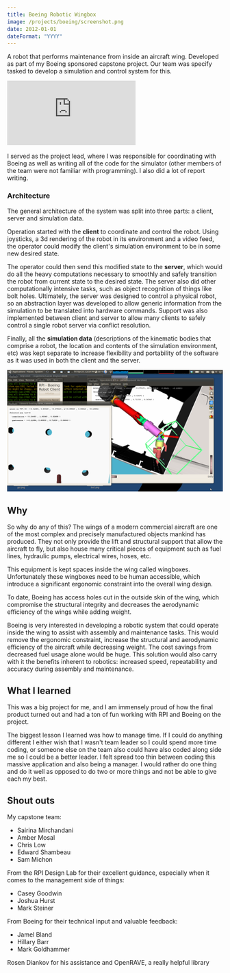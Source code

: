 ```yaml
---
title: Boeing Robotic Wingbox
image: /projects/boeing/screenshot.png
date: 2012-01-01
dateFormat: "YYYY"
---
```


A robot that performs maintenance from inside an aircraft wing. Developed as part of my Boeing sponsored capstone project. Our team was specify tasked to develop a simulation and control system for this.

<iframe src="http://www.youtube.com/embed/slJodwZfds0" frameborder="0" allowfullscreen></iframe>

I served as the project lead, where I was responsible for coordinating with Boeing as well as writing all of the code for the simulator (other members of the team were not familiar with programming). I also did a lot of report writing.

### Architecture

The general architecture of the system was split into three parts: a client, server and simulation data.

Operation started with the **client** to coordinate and control the robot. Using joysticks, a 3d rendering of the robot in its environment and a video feed, the operator could modify the client's simulation environment to be in some new desired state.

The operator could then send this modified state to the **server**, which would do all the heavy computations necessary to smoothly and safely transition the robot from current state to the desired state. The server also did other computationally intensive tasks, such as object recognition of things like bolt holes. Ultimately, the server was designed to control a physical robot, so an abstraction layer was developed to allow generic information from the simulation to be translated into hardware commands. Support was also implemented between client and server to allow many clients to safely control a single robot server via conflict resolution.

Finally, all the **simulation data** (descriptions of the kinematic bodies that comprise a robot, the location and contents of the simulation environment, etc) was kept separate to increase flexibility and portability of the software as it was used in both the client and the server.

![](/projects/boeing/sc14.png)

## Why

So why do any of this? The wings of a modern commercial aircraft are one of the most complex and precisely manufactured objects mankind has produced. They not only provide the lift and structural support that allow the aircraft to fly, but also house many critical pieces of equipment such as fuel lines, hydraulic pumps, electrical wires, hoses, etc.

This equipment is kept spaces inside the wing called wingboxes. Unfortunately these wingboxes need to be human accessible, which introduce a significant ergonomic constraint into the overall wing design.

To date, Boeing has access holes cut in the outside skin of the wing, which compromise the structural integrity and decreases the aerodynamic efficiency of the wings while adding weight.

Boeing is very interested in developing a robotic system that could operate inside the wing to assist with assembly and maintenance tasks. This would remove the ergonomic constraint, increase the structural and aerodynamic efficiency of the aircraft while decreasing weight. The cost savings from decreased fuel usage alone would be huge. This solution would also carry with it the benefits inherent to robotics: increased speed, repeatability and accuracy during assembly and maintenance.

## What I learned

This was a big project for me, and I am immensely proud of how the final product turned out and had a ton of fun working with RPI and Boeing on the project.

The biggest lesson I learned was how to manage time. If I could do anything different I either wish that I wasn't team leader so I could spend more time coding, or someone else on the team also could have also coded along side me so I could be a better leader. I felt spread too thin between coding this massive application and also being a manager. I would rather do one thing and do it well as opposed to do two or more things and not be able to give each my best.

## Shout outs

My capstone team:
  - Sairina Mirchandani
  - Amber Mosal
  - Chris Low
  - Edward Shambeau
  - Sam Michon

From the RPI Design Lab for their excellent guidance, especially when it comes to the management side of things:
  - Casey Goodwin
  - Joshua Hurst
  - Mark Steiner

From Boeing for their technical input and valuable feedback:
  - Jamel Bland
  - Hillary Barr
  - Mark Goldhammer

Rosen Diankov for his assistance and OpenRAVE, a really helpful library

